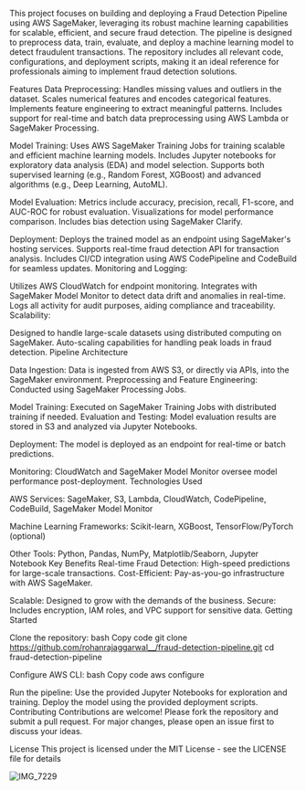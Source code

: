 This project focuses on building and deploying a Fraud Detection Pipeline using AWS SageMaker, leveraging its robust machine learning capabilities for scalable, efficient, and secure fraud detection. The pipeline is designed to preprocess data, train, evaluate, and deploy a machine learning model to detect fraudulent transactions. The repository includes all relevant code, configurations, and deployment scripts, making it an ideal reference for professionals aiming to implement fraud detection solutions.

Features
Data Preprocessing:
Handles missing values and outliers in the dataset.
Scales numerical features and encodes categorical features.
Implements feature engineering to extract meaningful patterns.
Includes support for real-time and batch data preprocessing using AWS Lambda or SageMaker Processing.

Model Training:
Uses AWS SageMaker Training Jobs for training scalable and efficient machine learning models.
Includes Jupyter notebooks for exploratory data analysis (EDA) and model selection.
Supports both supervised learning (e.g., Random Forest, XGBoost) and advanced algorithms (e.g., Deep Learning, AutoML).


Model Evaluation:
Metrics include accuracy, precision, recall, F1-score, and AUC-ROC for robust evaluation.
Visualizations for model performance comparison.
Includes bias detection using SageMaker Clarify.


Deployment:
Deploys the trained model as an endpoint using SageMaker's hosting services.
Supports real-time fraud detection API for transaction analysis.
Includes CI/CD integration using AWS CodePipeline and CodeBuild for seamless updates.
Monitoring and Logging:

Utilizes AWS CloudWatch for endpoint monitoring.
Integrates with SageMaker Model Monitor to detect data drift and anomalies in real-time.
Logs all activity for audit purposes, aiding compliance and traceability.
Scalability:

Designed to handle large-scale datasets using distributed computing on SageMaker.
Auto-scaling capabilities for handling peak loads in fraud detection.
Pipeline Architecture

Data Ingestion:
Data is ingested from AWS S3, or directly via APIs, into the SageMaker environment.
Preprocessing and Feature Engineering:
Conducted using SageMaker Processing Jobs.


Model Training:
Executed on SageMaker Training Jobs with distributed training if needed.
Evaluation and Testing:
Model evaluation results are stored in S3 and analyzed via Jupyter Notebooks.


Deployment:
The model is deployed as an endpoint for real-time or batch predictions.

Monitoring:
CloudWatch and SageMaker Model Monitor oversee model performance post-deployment.
Technologies Used


AWS Services:
SageMaker, S3, Lambda, CloudWatch, CodePipeline, CodeBuild, SageMaker Model Monitor

Machine Learning Frameworks:
Scikit-learn, XGBoost, TensorFlow/PyTorch (optional)


Other Tools:
Python, Pandas, NumPy, Matplotlib/Seaborn, Jupyter Notebook
Key Benefits
Real-time Fraud Detection: High-speed predictions for large-scale transactions.
Cost-Efficient: Pay-as-you-go infrastructure with AWS SageMaker.


Scalable: Designed to grow with the demands of the business.
Secure: Includes encryption, IAM roles, and VPC support for sensitive data.
Getting Started

Clone the repository:
bash
Copy code
git clone https://github.com/rohanrajaggarwal__/fraud-detection-pipeline.git
cd fraud-detection-pipeline


Configure AWS CLI:
bash
Copy code
aws configure


Run the pipeline:
Use the provided Jupyter Notebooks for exploration and training.
Deploy the model using the provided deployment scripts.
Contributing
Contributions are welcome! Please fork the repository and submit a pull request. For major changes, please open an issue first to discuss your ideas.

License
This project is licensed under the MIT License - see the LICENSE file for details

![IMG_7229](https://github.com/user-attachments/assets/32fc08c8-06ca-450e-8b1b-376180e6bd69)
